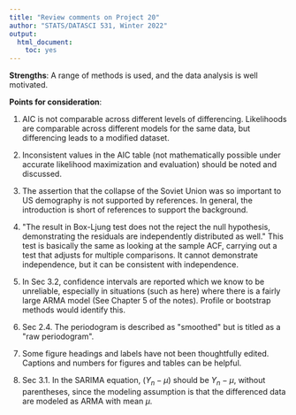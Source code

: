 ```yaml
---
title: "Review comments on Project 20"
author: "STATS/DATASCI 531, Winter 2022"
output:
  html_document:
    toc: yes
---
```


**Strengths**: A range of methods is used, and the data analysis is well motivated.


**Points for consideration**:

1. AIC is not comparable across different levels of differencing. Likelihoods are comparable across different models for the same data, but differencing leads to a modified dataset.

2. Inconsistent values in the AIC table (not mathematically possible under accurate likelihood maximization and evaluation) should be noted and discussed.

3. The assertion that the collapse of the Soviet Union was so important to US demography is not supported by references. In general, the introduction is short of references to support the background. 

4. "The result in Box-Ljung test does not the reject the null hypothesis, demonstrating the residuals are independently distributed as well." This test is basically the same as looking at the sample ACF, carrying out a test that adjusts for multiple comparisons. It cannot demonstrate independence, but it can be consistent with independence.

5. In Sec 3.2, confidence intervals are reported which we know to be unreliable, especially in situations (such as here) where there is a fairly large ARMA model (See Chapter 5 of the notes). Profile or bootstrap methods would identify this.

6. Sec 2.4. The periodogram is described as "smoothed" but is titled as a "raw periodogram".

7. Some figure headings and labels have not been thoughtfully edited. Captions and numbers for figures and tables can be helpful.

8. Sec 3.1. In the SARIMA equation, $(Y_n-\mu)$ should be $Y_n-\mu$, without parentheses, since the modeling assumption is that the differenced data are modeled as ARMA with mean $\mu$.




